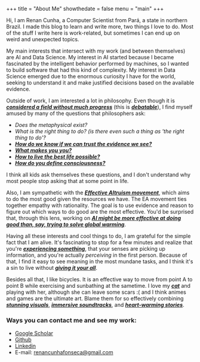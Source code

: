 +++
title = "About Me"
showthedate = false
menu = "main"
+++

Hi, I am Renan Cunha, a Computer Scientist from Pará, a state in northern Brazil. 
I made this blog to learn and write more, two things I love to do. 
Most of the stuff I write here is work-related, but sometimes I can end up on weird and unexpected topics.

My main interests that intersect with my work (and between themselves) are AI and Data Science. 
My interest in AI started because I became fascinated by the intelligent behavior performed by machines, 
so I wanted to build software that had this kind of complexity. 
My interest in Data Science emerged due to the enormous curiosity I have for the world, 
seeking to understand it and make justified decisions based on the available evidence.

Outside of work, I am interested a lot in philosophy. 
Even though it is [***considered a field without much progress***](https://philpapers.org/rec/CHAWIT-15) (this is
[***debatable***](https://philpapers.org/rec/HUEALR-2)), I find myself amused by many of the questions that philosophers ask:

* *Does the metaphysical exist?*
* *What is the right thing to do? (is there even such a thing as 'the right thing to do'?*
* [***How do we know if we can trust the evidence we see?***](https://philpapers.org/rec/HUESTA)
* [***What makes you you?***](https://waitbutwhy.com/2014/12/what-makes-you-you.html)
* [***How to live the best life possible?***](https://www.mrmoneymustache.com/2011/10/02/what-is-stoicism-and-how-can-it-turn-your-life-to-solid-gold/)
* [***How do you define consciousness?***](https://80000hours.org/podcast/episodes/david-chalmers-nature-ethics-consciousness/)

I think all kids ask themselves these questions, and I don't understand why most people stop asking that at some point in life.

Also, I am sympathetic with the [***Effective Altruism movement***](https://www.youtube.com/watch?v=Diuv3XZQXyc), 
which aims to do the most good given the resources we have. 
The EA movement ties together empathy with rationality. The goal is to use evidence and reason
to figure out which ways to do good are the most effective. 
You'd be surprised that, through this lens, working on [***AI might be more effective at doing good than, say, trying to solve global warming***](https://80000hours.org/problem-profiles/).

Having all these interests and cool things to do, I am grateful for the simple fact that I am alive. 
It's fascinating to stop for a few minutes and realize that you're [***experiencing
something***](https://www.youtube.com/watch?v=MBRqu0YOH14&vl), 
that your senses are picking up information, and you're actually *perceiving* in the first person. 
Because of that, I find it easy to see meaning in the most mundane tasks, 
and I think it's a sin to live without [***giving it your all***](https://thestoicsage.com/how-to-succeed-in-everything-you-do-a-stoic-guide/).

Besides all that, I like bicycles. 
It is an effective way to move from point A to point B while exercising and sunbathing at the sametime. 
I love my [***cat***](https://www.instagram.com/p/BzgqtUjAu2g) and playing with her, although she can leave some scars :( and
I think animes and games are the ultimate art. 
Blame them for so effectively combining [***stunning visuals***](https://en.wikipedia.org/wiki/Gurren_Lagann),
[***immersive soundtracks***](https://en.wikipedia.org/wiki/Akame_ga_Kill!), and 
[***heart-warming stories***](https://en.wikipedia.org/wiki/Celeste_(video_game)).

### Ways you can contact me and see my work:
* [Google Scholar](https://scholar.google.com/citations?user=LeclqYAAAAAJ&hl=en)
* [Github](https://github.com/renan-cunha)
* [Linkedin](https://www.linkedin.com/in/renancunhaf)
* E-mail: renancunhafonseca@gmail.com
